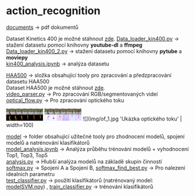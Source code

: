 # action_recognition

[documents](documents/) -> pdf dokumentů


Dataset Kinetics 400 je možné stáhnout [zde](https://deepmind.com/research/open-source/kinetics).
[Data_loader_kin400.py](dataset/Data_loader_kin400.py) -> stažení datasetu pomocí knihovny **youtube-dl** a **ffmpeg** <br />
[Data_loader_kin400_2.py](dataset/Data_loader_kin400_2.py) -> stažení datasetu pomocí knihovny **pytube** a **moviepy** <br />
[kin400_analysis.ipynb](dataset/kin400_analysis.ipynb) -> analýza datasetu

[HAA500](HAA500/) -> složka obsahující tooly pro zpracování a předzpracování datasetu HAA500<br />
Dataset HAA500 je možné stáhnout [zde](https://www.cse.ust.hk/haa/).<br />
[video_parser.py](HAA500/video_parser.py) -> Pro zpracování RGB/segmentovaných videí <br />
[optical_flow.py](HAA500/optical_flow.py) -> Pro zpracování optického toku <br />

<img src="img/segm_1.jpg " width="100" >
<img src="img/of_1.jpg " width="100" >
![](img/of_1.jpg 'Ukázka optického toku' | width=100)<br />

[model](model/) -> folder obsahující užitečné tooly pro zhodnocení modelů, spojení modelů a natrénování klasifikátorů <br />
[model_analysis.ipynb](model/model_analysis.ipynb) -> Analýza průběhu trénování modelů + vyhodnocení Top1, Top3, Top5 <br />
[analysis.py](model/analysis.py) -> Hlubší analýza modelů na základě skupin činností<br />
[softmax.py](model/softmax.py) -> Spojení A a Spojení B, [softmax_find_best.py](model/softmax_find_best.py) -> Pro nalezení idealnich parametru <br />
[test_classifier.py](model/test_classifier.py) -> použití klasifikátorů (natrénovaný model: [modelSVM.npy](model/classif_m/)) , [train_classifier.py](model/train_classifier.py) -> trénování klasifikátorů


